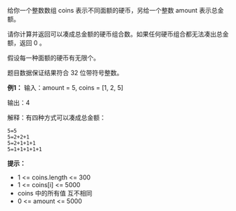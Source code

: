 给你一个整数数组 coins 表示不同面额的硬币，另给一个整数 amount 表示总金额。

请你计算并返回可以凑成总金额的硬币组合数。如果任何硬币组合都无法凑出总金额，返回 0 。

假设每一种面额的硬币有无限个。 

题目数据保证结果符合 32 位带符号整数。

**例1：**
输入：amount = 5, coins = [1, 2, 5]

输出：4

解释：有四种方式可以凑成总金额：
```
5=5
5=2+2+1
5=2+1+1+1
5=1+1+1+1+1
```

**提示：**

- 1 <= coins.length <= 300
- 1 <= coins[i] <= 5000
- coins 中的所有值 互不相同
- 0 <= amount <= 5000